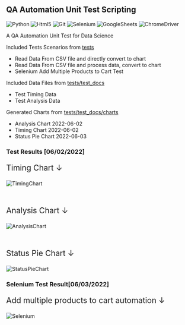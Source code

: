 ﻿## QA Automation Unit Test Scripting
 ![Python](https://img.shields.io/badge/Python-000000?style=for-the-badge&logo=python&logoColor=white)
 ![Html5](https://img.shields.io/badge/HTML5-000000?style=for-the-badge&logo=html5&logoColor=white)
 ![Git](https://img.shields.io/badge/GIT-000000?style=for-the-badge&logo=git&logoColor=white)
 ![Selenium](https://img.shields.io/badge/Selenium-000000?style=for-the-badge&logo=Selenium&logoColor=white)
 ![GoogleSheets](https://img.shields.io/badge/Google%20Sheets-000000?style=for-the-badge&logo=google-sheets&logoColor=white)
 ![ChromeDriver](https://img.shields.io/badge/Google_chrome-000000?style=for-the-badge&logo=Google-chrome&logoColor=white)


 <p>A QA Automation Unit Test for Data Science</p>
 <p>Included Tests Scenarios from <a href="https://github.com/Berkantyuks/QA-Automation-Unit-Test-Scripting/tree/main/tests">tests</a></p>
 
 <ul>
  <li>Read Data From CSV file and directly convert to chart</li>
  <li>Read Data From CSV file and process data, convert to chart</li>
  <li>Selenium Add Multiple Products to Cart Test</li>
 </ul>
 
 <p>Included Data Files from <a href="https://github.com/Berkantyuks/QA-Automation-Unit-Test-Scripting/tree/main/tests/test_docs">tests/test_docs</a></p>
 <ul>
  <li>Test Timing Data</li>
  <li>Test Analysis Data</li>
 </ul>
 
 <p>Generated Charts from <a href="https://github.com/Berkantyuks/QA-Automation-Unit-Test-Scripting/tree/main/tests/test_docs">tests/test_docs/charts</a></p>
 <ul>
  <li>Analysis Chart 2022-06-02</li>
  <li>Timing Chart 2022-06-02</li>
  <li>Status Pie Chart 2022-06-03</li>
 </ul>
 
 ### Test Results [06/02/2022]
 
 
 <p style="font-size: 21px;">Timing Chart ↓</p>
 
 ![TimingChart](https://user-images.githubusercontent.com/61010367/171517820-486569d3-e0c5-419a-997c-8076479ad755.png)
 
 <br/>
 
 <p style="font-size: 21px;">Analysis Chart ↓</p>
 
 ![AnalysisChart](https://user-images.githubusercontent.com/61010367/171517988-aaee919d-4075-47a9-9e07-3baedfcf435a.png)
 
 <br/>
 
 <p style="font-size: 21px;">Status Pie Chart ↓</p>
 
 ![StatusPieChart](https://user-images.githubusercontent.com/61010367/171871168-e8822479-e0c3-43b3-8911-db7e2c45b53d.png)

 
 ### Selenium Test Result[06/03/2022]
 
 
 <p style="font-size: 21px;">Add multiple products to cart automation ↓</p>
 
 ![Selenium](https://user-images.githubusercontent.com/61010367/171743048-3a8b40bc-daa6-4a3f-8e8a-236f32a4d4d7.png)



 

